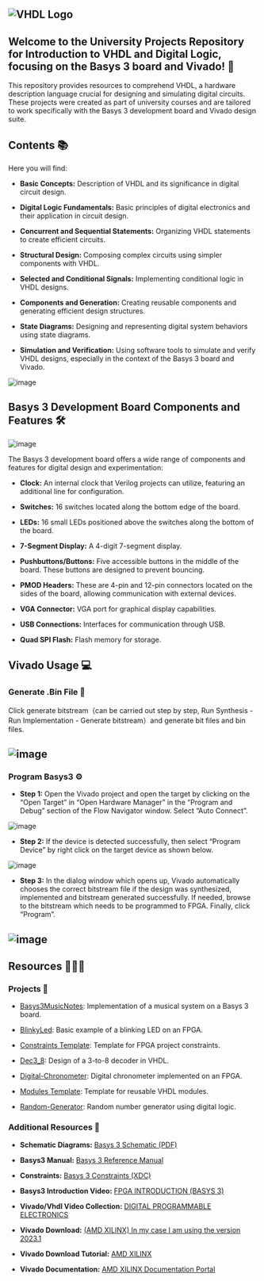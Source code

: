 ![VHDL Logo](https://cdn.discordapp.com/attachments/689717323543609386/1145782789707407381/169324630589239089.png)
---
## **Welcome to the University Projects Repository for Introduction to VHDL and Digital Logic, focusing on the Basys 3 board and Vivado! 🚀**

This repository provides resources to comprehend VHDL, a hardware description language crucial for designing and simulating digital circuits. These projects were created as part of university courses and are tailored to work specifically with the Basys 3 development board and Vivado design suite.

## Contents 📚

Here you will find:

- **Basic Concepts:** Description of VHDL and its significance in digital circuit design.
  
- **Digital Logic Fundamentals:** Basic principles of digital electronics and their application in circuit design.
  
- **Concurrent and Sequential Statements:** Organizing VHDL statements to create efficient circuits.
  
- **Structural Design:** Composing complex circuits using simpler components with VHDL.
  
- **Selected and Conditional Signals:** Implementing conditional logic in VHDL designs.
  
- **Components and Generation:** Creating reusable components and generating efficient design structures.
  
- **State Diagrams:** Designing and representing digital system behaviors using state diagrams.
  
- **Simulation and Verification:** Using software tools to simulate and verify VHDL designs, especially in the context of the Basys 3 board and Vivado.

![image](https://cdn.discordapp.com/attachments/689717323543609386/1145805256878461068/169325166294596003.png)

## Basys 3 Development Board Components and Features 🛠️

![image](https://cdn.discordapp.com/attachments/689717323543609386/1145805392778104962/169325169494628305.png)

The Basys 3 development board offers a wide range of components and features for digital design and experimentation:

- **Clock:** An internal clock that Verilog projects can utilize, featuring an additional line for configuration.
  
- **Switches:** 16 switches located along the bottom edge of the board.
  
- **LEDs:** 16 small LEDs positioned above the switches along the bottom of the board.
  
- **7-Segment Display:** A 4-digit 7-segment display.
  
- **Pushbuttons/Buttons:** Five accessible buttons in the middle of the board. These buttons are designed to prevent bouncing.
  
- **PMOD Headers:** These are 4-pin and 12-pin connectors located on the sides of the board, allowing communication with external devices.
  
- **VGA Connector:** VGA port for graphical display capabilities.
  
- **USB Connections:** Interfaces for communication through USB.
  
- **Quad SPI Flash:** Flash memory for storage.

## Vivado Usage 💻

### Generate .Bin File 📔

Click generate bitstream（can be carried out step by step, Run Synthesis - Run Implementation - Generate bitstream）and generate bit files and bin files.

![image](https://github.com/qzxtu/Digital-Logic/assets/69091361/587a7734-6b92-4a4d-b130-ab37d6858858)
---
### Program Basys3 ⚙️

- **Step 1:** Open the Vivado project and open the target by clicking on the “Open Target” in “Open Hardware Manager” in the “Program and Debug” section of the Flow Navigator window. Select “Auto Connect”.

![image](https://github.com/qzxtu/Digital-Logic/assets/69091361/c52290df-eb92-4de6-b3e6-ec8630371dd4)

- **Step 2:** If the device is detected successfully, then select “Program Device” by right click on the target device as shown below.
  
![image](https://github.com/qzxtu/Digital-Logic/assets/69091361/8a634eac-7b60-4ecc-aa9a-fdc33dbb3e10)

- **Step 3:** In the dialog window which opens up, Vivado automatically chooses the correct bitstream file if the design was synthesized, implemented and bitstream generated successfully. If needed, browse to the bitstream which needs to be programmed to FPGA. Finally, click “Program”.

![image](https://github.com/qzxtu/Digital-Logic/assets/69091361/dcf6f644-7c9b-4dd6-a89d-2ab481c634bd)
---
## Resources 👨🏻‍🔬

### Projects 🚀

- [Basys3MusicNotes](https://github.com/qzxtu/Digital-Logic/tree/main/Basys3MusicNotes): Implementation of a musical system on a Basys 3 board.

- [BlinkyLed](https://github.com/qzxtu/Digital-Logic/tree/main/BlinkyLed): Basic example of a blinking LED on an FPGA.

- [Constraints Template](https://github.com/qzxtu/Digital-Logic/tree/main/Constraints%20Template): Template for FPGA project constraints.

- [Dec3_8](https://github.com/qzxtu/Digital-Logic/tree/main/Dec3_8): Design of a 3-to-8 decoder in VHDL.

- [Digital-Chronometer](https://github.com/qzxtu/Digital-Logic/tree/main/Digital-Chronometer): Digital chronometer implemented on an FPGA.

- [Modules Template](https://github.com/qzxtu/Digital-Logic/tree/main/Modules%20Template): Template for reusable VHDL modules.

- [Random-Generator](https://github.com/qzxtu/Digital-Logic/tree/main/Random-Generator): Random number generator using digital logic.

### Additional Resources 📖

- **Schematic Diagrams:** [Basys 3 Schematic (PDF)](https://digilent.com/reference/_media/reference/programmable-logic/basys-3/basys-3_sch.pdf)

- **Basys3 Manual:** [Basys 3 Reference Manual](https://digilent.com/reference/programmable-logic/basys-3/reference-manual)
  
- **Constraints:** [Basys 3 Constraints (XDC)](https://raw.githubusercontent.com/qzxtu/Digital-Logic/main/Constraints%20Template/Basys3_Constraints.xdc?token=GHSAT0AAAAAACG3OZRFAJ64EMJOSI4C437CZHM733A)

- **Basys3 Introduction Video:** [FPGA INTRODUCTION (BASYS 3)](https://www.youtube.com/watch?v=egx3LFqZs5U)

- **Vivado/Vhdl Video Collection:** [DIGITAL PROGRAMMABLE ELECTRONICS](https://www.youtube.com/@ELECTRONICADIGITALPROGRAMABLE)

- **Vivado Download:** [(AMD XILINX) In my case I am using the version 2023.1](https://www.xilinx.com/support/download.html)

- **Vivado Download Tutorial:** [AMD XILINX](https://www.youtube.com/watch?app=desktop&v=Lc2EEbZmlz0)

- **Vivado Documentation:** [AMD XILINX Documentation Portal](https://docs.xilinx.com/r/en-US/ug936-vivado-tutorial-programming-debugging/Please-Read-Important-Legal-Notices)
